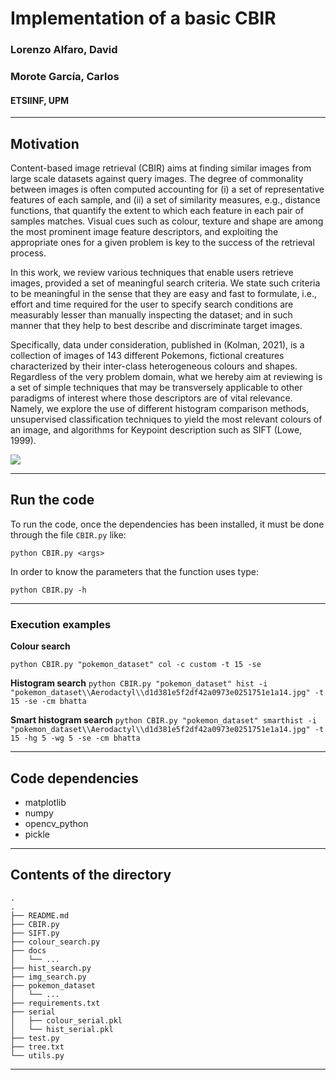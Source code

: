 # Implementation of a basic CBIR

### Lorenzo Alfaro, David

### Morote García, Carlos

#### ETSIINF, UPM

---

## Motivation

Content-based image retrieval (CBIR) aims at finding similar images from large scale datasets against query images. The degree of commonality between images is often computed accounting for (i) a set of representative features of each sample, and (ii) a set of similarity measures, e.g., distance functions, that quantify the extent to which each feature in each pair of samples matches. Visual cues such as colour, texture and shape are among the most prominent image feature descriptors, and exploiting the appropriate ones for a given problem is key to the success of the retrieval process.

In this work, we review various techniques that enable users retrieve images, provided a set of meaningful search criteria. We state such criteria to be meaningful in the sense that they are easy and fast to formulate, i.e., effort and time required for the user to specify search conditions are measurably lesser than manually inspecting the dataset; and in such manner that they help to best describe and discriminate target images.

Specifically, data under consideration, published in (Kolman, 2021), is a collection of images of 143 different Pokemons, fictional creatures characterized by their inter-class heterogeneous colours and shapes. Regardless of the very problem domain, what we hereby aim at reviewing is a set of simple techniques that may be transversely applicable to other paradigms of interest where those descriptors are of vital relevance. Namely, we explore the use of different histogram comparison methods, unsupervised classification techniques to yield the most relevant colours of an image, and algorithms for Keypoint description such as SIFT (Lowe, 1999).

![](https://irei-cbir.readthedocs.io/en/latest/_images/i1.png)

---

## Run the code

To run the code, once the dependencies has been installed, it must be done through the file `CBIR.py` like:

`python CBIR.py <args>`

In order to know the parameters that the function uses type:

`python CBIR.py -h`

---

### Execution examples

**Colour search**

`python CBIR.py "pokemon_dataset" col -c custom -t 15 -se`

**Histogram search**
`python CBIR.py "pokemon_dataset" hist -i "pokemon_dataset\\Aerodactyl\\d1d381e5f2df42a0973e0251751e1a14.jpg" -t 15 -se -cm bhatta`

**Smart histogram search**
`python CBIR.py "pokemon_dataset" smarthist -i "pokemon_dataset\\Aerodactyl\\d1d381e5f2df42a0973e0251751e1a14.jpg" -t 15 -hg 5 -wg 5 -se -cm bhatta`

---

## Code dependencies

 - matplotlib
 - numpy
 - opencv_python
 - pickle

---

## Contents of the directory

```
.
.
├── README.md
├── CBIR.py
├── SIFT.py
├── colour_search.py
├── docs
│   └── ...
├── hist_search.py
├── img_search.py
├── pokemon_dataset
│   └── ...
├── requirements.txt
├── serial
│   ├── colour_serial.pkl
│   └── hist_serial.pkl
├── test.py
├── tree.txt
└── utils.py
```

---